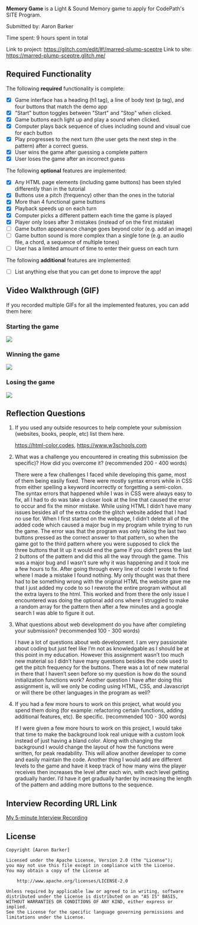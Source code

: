 **Memory Game** is a Light & Sound Memory game to apply for CodePath's SITE Program.

Submitted by: Aaron Barker

Time spent: 9 hours spent in total

Link to project: https://glitch.com/edit/#!/marred-plump-sceptre
Link to site: https://marred-plump-sceptre.glitch.me/

## Required Functionality

The following **required** functionality is complete:

- [x] Game interface has a heading (h1 tag), a line of body text (p tag), and four buttons that match the demo app
- [x] "Start" button toggles between "Start" and "Stop" when clicked.
- [x] Game buttons each light up and play a sound when clicked.
- [x] Computer plays back sequence of clues including sound and visual cue for each button
- [x] Play progresses to the next turn (the user gets the next step in the pattern) after a correct guess.
- [x] User wins the game after guessing a complete pattern
- [x] User loses the game after an incorrect guess

The following **optional** features are implemented:

- [x] Any HTML page elements (including game buttons) has been styled differently than in the tutorial
- [x] Buttons use a pitch (frequency) other than the ones in the tutorial
- [x] More than 4 functional game buttons
- [x] Playback speeds up on each turn
- [x] Computer picks a different pattern each time the game is played
- [x] Player only loses after 3 mistakes (instead of on the first mistake)
- [ ] Game button appearance change goes beyond color (e.g. add an image)
- [ ] Game button sound is more complex than a single tone (e.g. an audio file, a chord, a sequence of multiple tones)
- [ ] User has a limited amount of time to enter their guess on each turn

The following **additional** features are implemented:

- [ ] List anything else that you can get done to improve the app!

## Video Walkthrough (GIF)

If you recorded multiple GIFs for all the implemented features, you can add them here:

### Starting the game

![](https://cdn.glitch.global/8f086169-729f-4a39-a182-25aaf71a6f9e/ezgif.com-gif-maker.gif?v=1647820551615)

### Winning the game

![](<https://cdn.glitch.global/8f086169-729f-4a39-a182-25aaf71a6f9e/ezgif.com-gif-maker%20(1).gif?v=1647821269972>)

### Losing the game

![](<https://cdn.glitch.global/8f086169-729f-4a39-a182-25aaf71a6f9e/ezgif.com-gif-maker%20(2).gif?v=1647821894678>)

## Reflection Questions

1. If you used any outside resources to help complete your submission (websites, books, people, etc) list them here.

   https://html-color.codes, https://www.w3schools.com

2. What was a challenge you encountered in creating this submission (be specific)? How did you overcome it? (recommended 200 - 400 words)

   There were a few challenges I faced while developing this game, most of them being easily fixed. There were
   mostly syntax errors while in CSS from either spelling a keyword incorrectly or forgetting a semi-colon. The syntax
   errors that happened while I was in CSS were always easy to fix, all I had to do was take a closer look at the line that caused
   the error to occur and fix the minor mistake. While using HTML I didn’t have many issues besides all of the extra code the glitch
   website added that I had no use for. When I first started on the webpage, I didn’t delete all of the added code which caused a major
   bug in my program while trying to run the game. The error was that the program was only taking the last two buttons pressed as
   the correct answer to that pattern, so when the game got to the third pattern where you were supposed to click the three buttons that
   lit up it would end the game if you didn’t press the last 2 buttons of the pattern and did this all the way through the game. This was
   a major bug and I wasn’t sure why it was happening and it took me a few hours to fix. After going through every line of code I wrote
   to find where I made a mistake I found nothing. My only thought was that there had to be something wrong with the original HTML the
   website gave me that I just added my code to so I rewrote the entire program without all the extra layers to the html. This worked and
   from there the only issue I encountered was doing the optional add ons where I struggled to make a
   random array for the pattern then after a few minutes and a google search I was able to figure it out.

3. What questions about web development do you have after completing your submission? (recommended 100 - 300 words)

   I have a lot of questions about web development. I am very passionate about coding but just feel like I’m not as
   knowledgable as I should be at this point in my education. However this assignment wasn’t too much new material so
   I didn’t have many questions besides the code used to get the pitch frequency for the buttons. There was a lot of new material
   in there that I haven’t seen before so my question is how do the sound initialization functions work? Another question
   I have after doing this assignment is, will we only be coding using
   HTML, CSS, and Javascript or will there be other languages in the program as well?

4. If you had a few more hours to work on this project, what would you spend them doing (for example: refactoring certain functions, adding additional features, etc). Be specific. (recommended 100 - 300 words)

   If I were given a few more hours to work on this project, I would take that time to make the background look real unique with a
   custom look instead of just having a bland color. Along with changing the background I would change the
   layout of how the functions were written, for peak readability. This will allow another developer to come
   and easily maintain the code. Another thing I would add are different levels to the game and have it keep track of
   how many wins the player receives then increases the level after each win, with each level getting
   gradually harder. I’d have it get gradually harder by increasing the length of the pattern and adding more buttons to the sequence.

## Interview Recording URL Link

[My 5-minute Interview Recording](https://www.kapwing.com/videos/623bbaa17ed491007dac3c9a)

## License

    Copyright [Aaron Barker]

    Licensed under the Apache License, Version 2.0 (the "License");
    you may not use this file except in compliance with the License.
    You may obtain a copy of the License at

        http://www.apache.org/licenses/LICENSE-2.0

    Unless required by applicable law or agreed to in writing, software
    distributed under the License is distributed on an "AS IS" BASIS,
    WITHOUT WARRANTIES OR CONDITIONS OF ANY KIND, either express or implied.
    See the License for the specific language governing permissions and
    limitations under the License.
